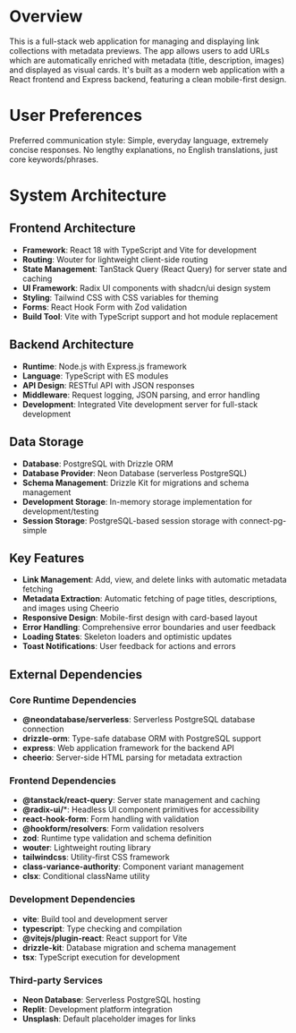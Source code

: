 # Overview

This is a full-stack web application for managing and displaying link collections with metadata previews. The app allows users to add URLs which are automatically enriched with metadata (title, description, images) and displayed as visual cards. It's built as a modern web application with a React frontend and Express backend, featuring a clean mobile-first design.

# User Preferences

Preferred communication style: Simple, everyday language, extremely concise responses. No lengthy explanations, no English translations, just core keywords/phrases.

# System Architecture

## Frontend Architecture
- **Framework**: React 18 with TypeScript and Vite for development
- **Routing**: Wouter for lightweight client-side routing
- **State Management**: TanStack Query (React Query) for server state and caching
- **UI Framework**: Radix UI components with shadcn/ui design system
- **Styling**: Tailwind CSS with CSS variables for theming
- **Forms**: React Hook Form with Zod validation
- **Build Tool**: Vite with TypeScript support and hot module replacement

## Backend Architecture
- **Runtime**: Node.js with Express.js framework
- **Language**: TypeScript with ES modules
- **API Design**: RESTful API with JSON responses
- **Middleware**: Request logging, JSON parsing, and error handling
- **Development**: Integrated Vite development server for full-stack development

## Data Storage
- **Database**: PostgreSQL with Drizzle ORM
- **Database Provider**: Neon Database (serverless PostgreSQL)
- **Schema Management**: Drizzle Kit for migrations and schema management
- **Development Storage**: In-memory storage implementation for development/testing
- **Session Storage**: PostgreSQL-based session storage with connect-pg-simple

## Key Features
- **Link Management**: Add, view, and delete links with automatic metadata fetching
- **Metadata Extraction**: Automatic fetching of page titles, descriptions, and images using Cheerio
- **Responsive Design**: Mobile-first design with card-based layout
- **Error Handling**: Comprehensive error boundaries and user feedback
- **Loading States**: Skeleton loaders and optimistic updates
- **Toast Notifications**: User feedback for actions and errors

## External Dependencies

### Core Runtime Dependencies
- **@neondatabase/serverless**: Serverless PostgreSQL database connection
- **drizzle-orm**: Type-safe database ORM with PostgreSQL support
- **express**: Web application framework for the backend API
- **cheerio**: Server-side HTML parsing for metadata extraction

### Frontend Dependencies
- **@tanstack/react-query**: Server state management and caching
- **@radix-ui/***: Headless UI component primitives for accessibility
- **react-hook-form**: Form handling with validation
- **@hookform/resolvers**: Form validation resolvers
- **zod**: Runtime type validation and schema definition
- **wouter**: Lightweight routing library
- **tailwindcss**: Utility-first CSS framework
- **class-variance-authority**: Component variant management
- **clsx**: Conditional className utility

### Development Dependencies
- **vite**: Build tool and development server
- **typescript**: Type checking and compilation
- **@vitejs/plugin-react**: React support for Vite
- **drizzle-kit**: Database migration and schema management
- **tsx**: TypeScript execution for development

### Third-party Services
- **Neon Database**: Serverless PostgreSQL hosting
- **Replit**: Development platform integration
- **Unsplash**: Default placeholder images for links